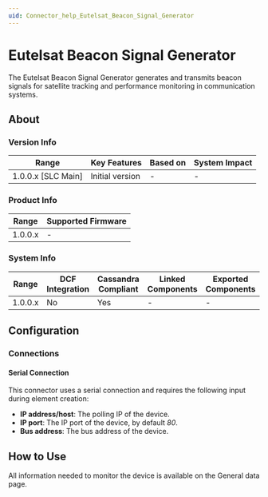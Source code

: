 ```yaml
---
uid: Connector_help_Eutelsat_Beacon_Signal_Generator
---
```


# Eutelsat Beacon Signal Generator

The Eutelsat Beacon Signal Generator generates and transmits beacon signals for satellite tracking and performance monitoring in communication systems.

## About

### Version Info

| Range                | Key Features     | Based on     | System Impact     |
|----------------------|------------------|--------------|-------------------|
| 1.0.0.x \[SLC Main\] | Initial version  | \-           | \-                |

### Product Info

| Range     | Supported Firmware     |
|-----------|------------------------|
| 1.0.0.x   | \-                     |

### System Info

| Range     | DCF Integration     | Cassandra Compliant     | Linked Components     | Exported Components     |
|-----------|---------------------|-------------------------|-----------------------|-------------------------|
| 1.0.0.x   | No                  | Yes                     | \-                    | \-                      |

## Configuration

### Connections

#### Serial Connection

This connector uses a serial connection and requires the following input during element creation:

- **IP address/host**: The polling IP of the device.
- **IP port**: The IP port of the device, by default *80*.
- **Bus address**: The bus address of the device.

## How to Use

All information needed to monitor the device is available on the General data page.
